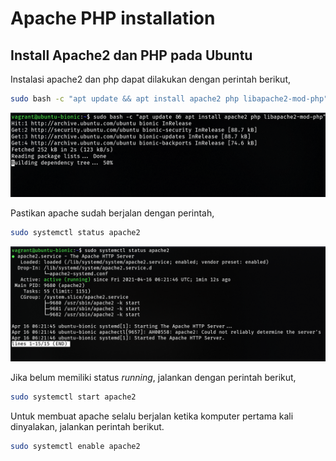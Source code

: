# Apache PHP installation

## Install Apache2 dan PHP pada Ubuntu

Instalasi apache2 dan php dapat dilakukan dengan perintah berikut,

```bash
sudo bash -c "apt update && apt install apache2 php libapache2-mod-php"
```

![install php apache](images/01_001.png)

Pastikan apache sudah berjalan dengan perintah,

```bash
sudo systemctl status apache2
```

![get-apache-status](images/01_002.png)

Jika belum memiliki status *running*, jalankan dengan perintah berikut,

```bash
sudo systemctl start apache2
```

Untuk membuat apache selalu berjalan ketika komputer pertama kali dinyalakan, jalankan perintah berikut.

```bash
sudo systemctl enable apache2
```

